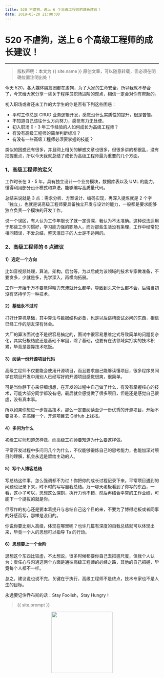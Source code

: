 ```yaml
---
title: 520 不虐狗，送上 6 个高级工程师的成长建议！
date: 2019-05-20 21:00:00
---
```

# 520 不虐狗，送上 6 个高级工程师的成长建议！
***
> 版权声明：本文为 {{ site.name }} 原创文章，可以随意转载，但必须在明确位置注明出处！

今天 520，各大媒体朋友圈都在虐狗，为了大家的生命安全，所以我就不参合了，今天给大家分享一些关于程序员职场进阶的观点，相信一定会对你有帮助的。

初入职场或者还未工作的大学生的你是否有下列这些困惑：

- 平时工作总是 CRUD 业务逻辑开发，感觉没什么实质性的提升，很是苦恼。
- 不知道自己该往什么方向努力，感觉有力无处使。
- 初入职场 0 - 3 年工作经验的人如何成长为高级工程师？
- 有没有高级工程师的简单判断标准？
- 有没有一些高级工程师必须要掌握的技能？

类似的困惑还有很多，并且网上相关的解惑文章也很多，但很多讲的都很乱，没有把握重点，所以今天我就总结了成长为高级工程师最为重要的几个方面。

### 1、高级工程师的定义
工作时长在 3 - 5 年，具有独立设计一个业务模块，数据库表以及 UML 的能力，懂得利用部分设计模式和算法，能够编写高质量代码。

总结来说就是 3 点：需求分析、方案设计、编码实现，再深入提炼就是 2 个字「独立」，也就是说高级工程师要具备独立开发与设计的能力，一般都是要求能够独立负责一个模块的开发工作。

说一个误区，有人认为工作年限长了就一定资深，我认为不太准确。这种说法适用于那些工作习惯好，学习能力强的职场人，而对那些生活没有条理，工作中经常犯相同错误，不爱总结，整天混日子的人士是不适用的。

### 2、高级工程师的 6 点建议

#### 1）选定一个方向

比如音视频处理，算法，架构，后台等，为以后成为该领域的技术专家做准备，不要贪多，少就是多，先学深入，再横向拓展。

工作一开始千万不要觉得精力充沛就什么都学，导致到头来什么都不会，后悔当初没有坚持学习一种技术。

####  2）基础永不过时

打好计算机基础，其中算法与数据结构必备，也是以后跳槽面试必问的东西，相信已经工作的朋友深有体会。

大厂的算法面试也不是很容易搞定的，面试中很容易思维定式导致简单的问题复杂化，其实归根结底还是基础不牢固，除了基础，也要有在该领域实打实的技术积累，毕竟是要靠技术吃饭。

#### 3）阅读一份开源项目代码
高级工程师不仅要能会使用开源项目，而且要求自己能够读懂项目，很多程序员同学在项目开发中用别人已经写好的开源项目感觉很爽，很简单。

可是当你静下心来仔细想想，在开发的过程中自己做了什么，有没有掌握核心的技术，可能大部分同学都没有吧，最后就会感觉做了很多项目，但是还是感觉自己很虚，没有真本事。

所以如果你想进一步提高技术，那么一定要阅读至少一份优秀的开源项目，开始不要贪多，先搞懂一个，开源项目去 GitHub 上找找。

#### 4）多问为什么
初级工程师知道怎样做，而高级工程师要知道为什么要这样做。

平常开发过程中多问问几个为什么，不仅能够锻炼自己的思考能力，也能加深对项目的理解，机会永远是留给主动的人。

#### 5）写个人博客总结

写总结这件事，怎么强调都不为过！你把你的成长过程记录下来，平常项目遇到的问题也记录下来，时不时的写写自我总结。万一哪天老板看到了你写的东西，一看，这小子可以，思想这么深刻，执行力也不错，然后再结合平常的工作业绩，可能下一个提拔的就是你。

但写作的初心还是要本着提升与总结自己这个目的来，不要为了博得老板或者同事的好感而写，那样是没用的。

你说你要比别人高级，体现在哪里呢？也许几篇有深度的自我总结就可以体现出来，毕竟一个人的思想可以指导 Ta 的行动。

#### 6）思想要上一个台阶
思想这个东西比较虚，不太想说，很多时候都要你自己去把握尺度，但我个人认为：责任心与沟通这两个方面是通往高级工程师的必经之路，其他的自己把握，毕竟每个人都不一样。

总之，建议说也说不完，关键在于执行，高级工程师不是终点，技术专家也不是人生的目标。

永远要记住乔布斯的话：Stay Foolish，Stay Hungry！

> {{ site.prompt }}

<div  align="center">
<img src="{{ site.url }}/images/wechart.jpg" width = "200" height = "200"/>
